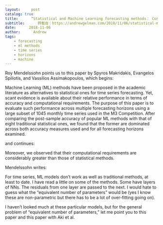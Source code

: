 ```yaml
---
layout:     post
catalog: true
title:      “Statistical and Machine Learning forecasting methods： Concerns and ways forward”
subtitle:      转载自：https://andrewgelman.com/2018/11/06/statistical-machine-learning-forecasting-methods-concerns-ways-forward/
date:      2018-11-06
author:      Andrew
tags:
    - forecasting
    - ml methods
    - time series
    - horizons
    - machine
---
```





Roy Mendelssohn points us to this paper by Spyros Makridakis, Evangelos Spiliotis, and Vassilios Assimakopoulos, which begins:

> 
Machine Learning (ML) methods have been proposed in the academic literature as alternatives to statistical ones for time series forecasting. Yet, scant evidence is available about their relative performance in terms of accuracy and computational requirements. The purpose of this paper is to evaluate such performance across multiple forecasting horizons using a large subset of 1045 monthly time series used in the M3 Competition. After comparing the post-sample accuracy of popular ML methods with that of eight traditional statistical ones, we found that the former are dominated across both accuracy measures used and for all forecasting horizons examined.


and continues:

> 
Moreover, we observed that their computational requirements are considerably greater than those of statistical methods.


Mendelssohn writes:

> 
For time series, ML models don’t work as well as traditional methods, at least to date. I have read a little on some of the methods. Some have layers of NNs. The residuals from one layer are passed to the next. I would hate to guess what the “equivalent number of parameters” would be (yes I know these are non-parametric but there has to be a lot of over-fitting going on).


I haven’t looked much at these particular models, but for the general problem of “equivalent number of parameters,” let me point you to this paper and this paper with Aki et al.



